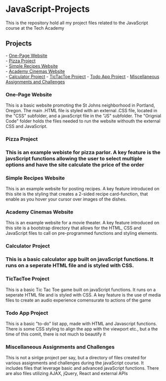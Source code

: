 # JavaScript-Projects
<p>This is the repository hold all my project files related to the JavaScript course at the Tech Academy</p>

<h2>Projects</h2>
  <p>
    - <a href="#one_page">One-Page Website</a><br>
    - <a href="#pizza">Pizza Project</a><br>
    - <a href="#simple_recipes">Simple Recipes Website</a><br>
    - <a href="#academy_cinemas">Academy Cinemas Website</a><br>
    - <a href="#calculator">Calculator Project</a>
    - <a href="#tictactoe">TicTacToe Project</a>
    - <a href="#todo">Todo App Project</a>
    - <a href="#misc">Miscellaneous Assignments and Challenges</a>
  </p>
  
<h3 id="one_page">One-Page Website</h3>
  <p>This is a basic website promoting the St Johns neighborhood in Portland, Oregon. The main .HTML file is styled with an external .CSS file, located in the "CSS" subfolder, and a javaScript file in the "JS" subfolder. The "Orignial Code" folder holds the files needed to run the website withouth the external CSS and JavaScript.</p>

<h3 id="pizza">Pizza Project<h3>
  <p>This is an example webiste for pizza parlor. A key feature is the javsScript functions allowing the user to select multiple options and have the site calculate the price of the order</p>

<h3 id="simple_recipes">Simple Recipes Website</h3>
  <p>This is an example website for posting recipes. A key feature introduced on this site is the styling that creates a 2-sided recipe card-function, that enable as you hover your cursor over images of the dishes.</p>

<h3 id="academy_cinemas">Academy Cinemas Website</h3>
  <p>This is an example website for a movie theater. A key feature introduced on this site is a bootstrap directory that allows for the HTML, CSS and JavaScript files to call on pre-programmed functions and styling elements.</p>

<h3 id="calculator">Calculator Project<h3>
  <p>This is a basic calculator app built on javaScript functions. It runs on a seperate HTML file and is styled with CSS.</p>

<h3 id="tictactoe">TicTacToe Project</h3>
  <p>This is a basic Tic Tac Toe game built on javaScript functions. It runs on a seperate HTML file and is styled with CSS. A key feature is the use of media files to create an audio experience comensurate to actions of the game</p>

<h3 id="todo">Todo App Project</h3>
  <p>This is a basic "to-do" list app, made with HTML and Javascript functions. There is some CSS styling to align the app with the viewport etc., but a the time of this comit, there is not much to beautify it</p>

<h3 id="misc">Miscellaneous Assignments and Challenges</h3>
  <p>This is not a sinlge project per say, but a directory of files created for various assignments and challenges during the javaScript course. It includes files that leverage basic and advanced javaScript functions. There are also files utilizing AJAX, jQuery, React and external APIs</p>

